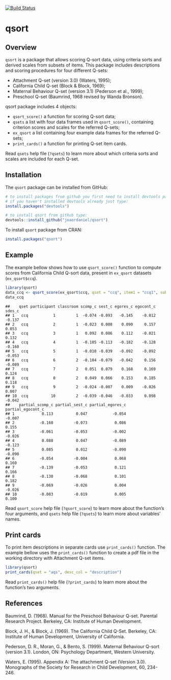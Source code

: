 <!-- README.md is generated from README.Rmd. Please edit that file -->
[![Build
Status](https://travis-ci.org/joaordaniel/qsort.svg?branch=master)](https://travis-ci.org/joaordaniel/qsort)

qsort
=====

Overview
--------

`qsort` is a package that allows scoring Q-sort data, using criteria
sorts and derived scales from subsets of items. This package includes
descriptions and scoring procedures for four different Q-sets:

-   Attachment Q-set (version 3.0) (Waters, 1995);
-   California Child Q-set (Block & Block, 1969);  
-   Maternal Behaviour Q-set (version 3.1) (Pederson et al., 1999);
-   Preschool Q-set (Baumrind, 1968 revised by Wanda Bronson).

qsort package includes 4 objects:

-   `qsort_score()` a function for scoring Q-sort data;
-   `qsets` a list with four data frames used in `qsort_score()`,
    containing criterion scores and scales for the referred Q-sets;
-   `ex_qsort` a list containing four example data frames for the
    referred Q-sets;
-   `print_cards()` a function for printing Q-set item cards.

Read `qsets` help file (`?qsets`) to learn more about which criteria
sorts and scales are included for each Q-set.

Installation
------------

The `qsort` package can be installed from GitHub:

``` r
# to install packages from github you first need to install devtools package from CRAN.
# if you haven't installed devtools already just type:
install.packages("devtools")

# to install qsort from github type:
devtools::install_github("joaordaniel/qsort")
```

To install `qsort` package from CRAN:

``` r
install.packages("qsort")
```

Example
-------

The example bellow shows how to use `qsort_score()` function to compute
scores from California Child Q-sort data, present in `ex_qsort` datasets
(`ex_qsort$ccq`).

``` r
library(qsort)
data_ccq <- qsort_score(ex_qsort$ccq, qset = "ccq", item1 = "ccq1", subj_id = "participant", group_id = "classroom")
data_ccq
```

    ##    qset participant classroom scomp_c sest_c egores_c egocont_c sdes_c
    ## 1   ccq           1         1  -0.074 -0.093   -0.145    -0.012 -0.137
    ## 2   ccq           2         1  -0.023  0.008    0.090     0.157  0.053
    ## 3   ccq           3         1   0.092  0.086    0.112    -0.021  0.132
    ## 4   ccq           4         1  -0.105 -0.113   -0.182    -0.128 -0.160
    ## 5   ccq           5         1  -0.010 -0.039   -0.092    -0.092 -0.053
    ## 6   ccq           6         2  -0.104 -0.079   -0.042     0.156 -0.089
    ## 7   ccq           7         2   0.051  0.079    0.168     0.169  0.124
    ## 8   ccq           8         2   0.049  0.066    0.153     0.185  0.118
    ## 9   ccq           9         2  -0.024 -0.007    0.009    -0.026  0.007
    ## 10  ccq          10         2  -0.039 -0.046   -0.033     0.098 -0.042
    ##    partial_scomp_c partial_sest_c partial_egores_c partial_egocont_c
    ## 1            0.113          0.047           -0.054            -0.007
    ## 2           -0.160         -0.073            0.086             0.155
    ## 3           -0.061         -0.053           -0.002            -0.026
    ## 4            0.088          0.047           -0.089            -0.123
    ## 5            0.085          0.012           -0.090            -0.090
    ## 6           -0.054         -0.004            0.068             0.160
    ## 7           -0.139         -0.053            0.121             0.166
    ## 8           -0.130         -0.068            0.101             0.182
    ## 9           -0.069         -0.026            0.004            -0.026
    ## 10          -0.003         -0.019            0.005             0.100

Read `qsort_score` help file (`?qsort_score`) to learn more about the
function’s four arguments, and `qsets` help file (`?qsets`) to learn
more about variables’ names.

Print cards
-----------

To print item descriptions in separate cards use `print_cards()`
function. The example bellow uses the `print_cards()` function to create
a pdf file in the working directory with Attachment Q-set items.

``` r
library(qsort)
print_cards(qset = "aqs", desc_col = "description")
```

Read `print_cards()` help file (`?print_cards`) to learn more about the
function’s two arguments.

References
----------

Baumrind, D. (1968). Manual for the Preschool Behaviour Q-set. Parental
Research Project. Berkeley, CA: Institute of Human Development.

Block, J. H., & Block, J. (1969). The California Child Q-Set. Berkeley,
CA: Institute of Human Development, University of California.

Pederson, D. R., Moran, G., & Bento, S. (1999). Maternal Behaviour
Q-sort (version 3.1). London, ON: Psychology Department, Western
University.

Waters, E. (1995). Appendix A: The attachment Q-set (Version 3.0).
Monographs of the Society for Research in Child Development, 60,
234-246.

